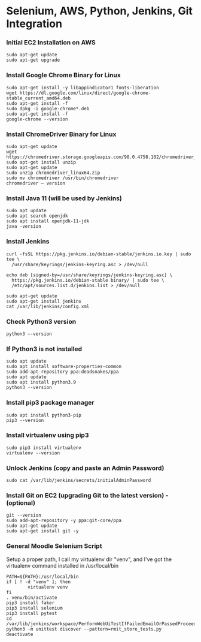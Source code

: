 # Selenium, AWS, Python, Jenkins, Git Integration

### Initial EC2 Installation on AWS

```
sudo apt-get update
sudo apt-get upgrade
```

### Install Google Chrome Binary for Linux

```
sudo apt-get install -y libappindicator1 fonts-liberation
wget https://dl.google.com/linux/direct/google-chrome-stable_current_amd64.deb
sudo apt-get install -f
sudo dpkg -i google-chrome*.deb
sudo apt-get install -f
google-chrome --version
```

### Install ChromeDriver Binary for Linux

```
sudo apt-get update
wget https://chromedriver.storage.googleapis.com/98.0.4758.102/chromedriver_linux64.zip
sudo apt-get install unzip
sudo apt-get update
sudo unzip chromedriver_linux64.zip
sudo mv chromedriver /usr/bin/chromedriver
chromedriver – version
```

### Install Java 11 (will be used by Jenkins)

```
sudo apt update
sudo apt search openjdk
sudo apt install openjdk-11-jdk
java -version
```

### Install Jenkins

```
curl -fsSL https://pkg.jenkins.io/debian-stable/jenkins.io.key | sudo tee \
  /usr/share/keyrings/jenkins-keyring.asc > /dev/null

echo deb [signed-by=/usr/share/keyrings/jenkins-keyring.asc] \
  https://pkg.jenkins.io/debian-stable binary/ | sudo tee \
  /etc/apt/sources.list.d/jenkins.list > /dev/null

sudo apt-get update
sudo apt-get install jenkins
cat /var/lib/jenkins/config.xml
```

### Check Python3 version

```
python3 —-version
```

### If Python3 is not installed

```
sudo apt update
sudo apt install software-properties-common
sudo add-apt-repository ppa:deadsnakes/ppa
sudo apt update
sudo apt install python3.9
python3 --version
```

### Install pip3 package manager

```
sudo apt install python3-pip
pip3 --version
```

### Install virtualenv using pip3

```
sudo pip3 install virtualenv
virtualenv --version
```

### Unlock Jenkins (copy and paste an Admin Password)

```
sudo cat /var/lib/jenkins/secrets/initialAdminPassword
```

### Install Git on EC2 (upgrading Git to the latest version) - (optional)

```
git --version
sudo add-apt-repository -y ppa:git-core/ppa
sudo apt-get update
sudo apt-get install git -y
```

### General Moodle Selenium Script

Setup a proper path, I call my virtualenv dir "venv", and I've got the virtualenv command installed in /usr/local/bin

```
PATH=${PATH}:/usr/local/bin
if [ ! -d "venv" ]; then
        virtualenv venv
fi
. venv/bin/activate
pip3 install faker
pip3 install selenium
pip3 install pytest
cd /var/lib/jenkins/workspace/PerformWebUiTestIfFailedEmailOrPassedProceed/
python3 -m unittest discover --pattern=rmit_store_tests.py
deactivate
```
